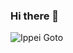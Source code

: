 ### Hi there 👋
![Ippei Goto](http://github-profile-summary-cards.vercel.app/api/cards/profile-details?username=paaaaay5&theme=algolia)
<!-- [![Top Langs](https://github-readme-stats.vercel.app/api/top-langs/?username=paaaaay5)](https://github.com/anuraghazra/github-readme-stats)
[![Anurag's GitHub stats](https://github-readme-stats.vercel.app/api?username=paaaaay5)](https://github.com/anuraghazra/github-readme-stats) -->
<!--
**paaaaay5/paaaaay5** is a ✨ _special_ ✨ repository because its `README.md` (this file) appears on your GitHub profile.

Here are some ideas to get you started:

- 🔭 I’m currently working on ...
- 🌱 I’m currently learning ...
- 👯 I’m looking to collaborate on ...
- 🤔 I’m looking for help with ...
- 💬 Ask me about ...
- 📫 How to reach me: ...
- 😄 Pronouns: ...
- ⚡ Fun fact: ...
-->
